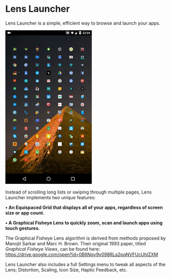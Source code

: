 # Lens Launcher

Lens Launcher is a simple, efficient way to browse and launch your apps.

![Alt text](resources/art/lens_launcher_demo.gif?raw=true "Title")

Instead of scrolling long lists or swiping through multiple pages, Lens Launcher implements two unique features:

<b>• An Equispaced Grid that displays all of your apps, regardless of screen size or app count.</b>

<b>• A Graphical Fisheye Lens to quickly zoom, scan and launch apps using touch gestures.</b>

The Graphical Fisheye Lens algorithm is derived from methods proposed by Manojit Sarkar and Marc H. Brown. Their original 1993 paper, titled <i>Graphical Fisheye Views</i>, can be found here:
https://drive.google.com/open?id=0B6Nqy9y098RLa2pqNVFUcUhIZXM

Lens Launcher also includes a full Settings menu to tweak all aspects of the Lens; Distortion, Scaling, Icon Size, Haptic Feedback, etc.

